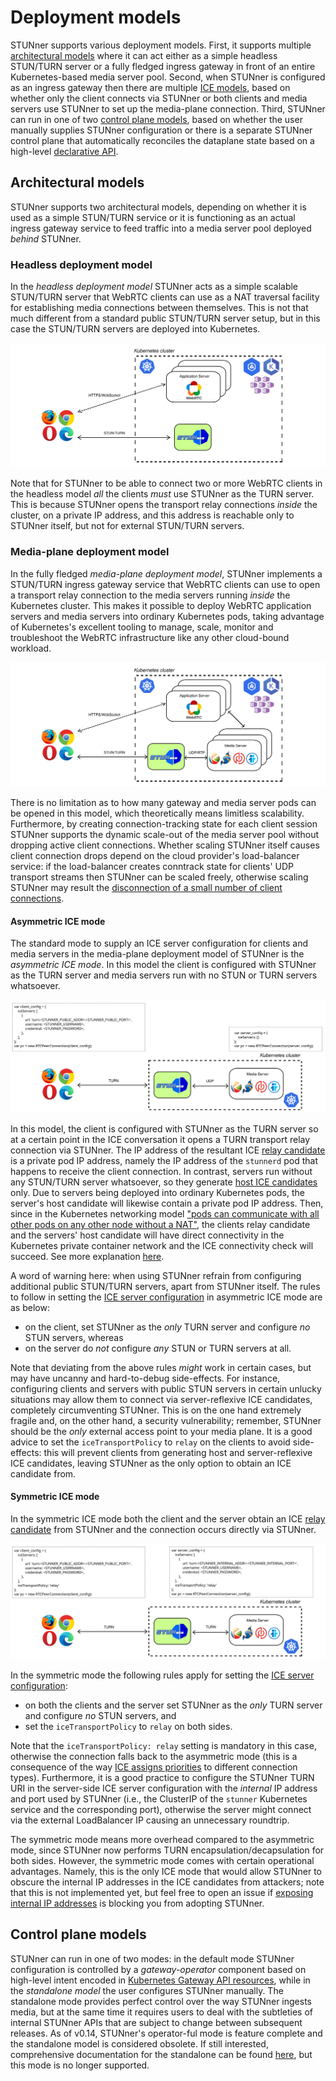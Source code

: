 # Deployment models

STUNner supports various deployment models. First, it supports multiple [architectural
models](#architectural-models) where it can act either as a simple headless STUN/TURN server or a
fully fledged ingress gateway in front of an entire Kubernetes-based media server pool. Second,
when STUNner is configured as an ingress gateway then there are multiple [ICE models](#ice-models),
based on whether only the client connects via STUNner or both clients and media servers use STUNner
to set up the media-plane connection. Third, STUNner can run in one of two [control plane
models](#control-plane-models), based on whether the user manually supplies STUNner configuration or
there is a separate STUNner control plane that automatically reconciles the dataplane state based
on a high-level [declarative API](https://gateway-api.sigs.k8s.io).

## Architectural models

STUNner supports two architectural models, depending on whether it is used as a simple STUN/TURN
service or it is functioning as an actual ingress gateway service to feed traffic into a media
server pool deployed *behind* STUNner.

### Headless deployment model

In the *headless deployment model* STUNner acts as a simple scalable STUN/TURN server that WebRTC
clients can use as a NAT traversal facility for establishing media connections between
themselves. This is not that much different from a standard public STUN/TURN server setup, but in
this case the STUN/TURN servers are deployed into Kubernetes.

![STUNner headless deployment architecture](images/stunner_standalone_arch.svg)

Note that for STUNner to be able to connect two or more WebRTC clients in the headless model *all*
the clients *must* use STUNner as the TURN server. This is because STUNner opens the transport
relay connections *inside* the cluster, on a private IP address, and this address is reachable only
to STUNner itself, but not for external STUN/TURN servers.

### Media-plane deployment model

In the fully fledged *media-plane deployment model*, STUNner implements a STUN/TURN ingress gateway
service that WebRTC clients can use to open a transport relay connection to the media servers
running *inside* the Kubernetes cluster. This makes it possible to deploy WebRTC application
servers and media servers into ordinary Kubernetes pods, taking advantage of Kubernetes's excellent
tooling to manage, scale, monitor and troubleshoot the WebRTC infrastructure like any other
cloud-bound workload.

![STUNner media-plane deployment architecture](images/stunner_arch.svg)

There is no limitation as to how many gateway and media server pods can be opened in this model,
which theoretically means limitless scalability. Furthermore, by creating connection-tracking state
for each client session STUNner supports the dynamic scale-out of the media server pool without
dropping active client connections. Whether scaling STUNner itself causes client connection drops
depend on the cloud provider's load-balancer service: if the load-balancer creates conntrack state
for clients' UDP transport streams then STUNner can be scaled freely, otherwise scaling STUNner may
result the [disconnection of a small number of client
connections](https://cilium.io/blog/2020/11/10/cilium-19/#maglev).

#### Asymmetric ICE mode

The standard mode to supply an ICE server configuration for clients and media servers in the
media-plane deployment model of STUNner is the *asymmetric ICE mode*. In this model the client is
configured with STUNner as the TURN server and media servers run with no STUN or TURN servers
whatsoever.

![STUNner asymmetric ICE mode](images/stunner_asymmetric_ice.svg)

In this model, the client is configured with STUNner as the TURN server so at a certain point in
the ICE conversation it opens a TURN transport relay connection via STUNner. The IP address of the
resultant ICE [relay
candidate](https://developer.mozilla.org/en-US/docs/Web/API/RTCIceCandidate/type) is a private pod
IP address, namely the IP address of the `stunnerd` pod that happens to receive the client
connection. In contrast, servers run without any STUN/TURN server whatsoever, so they generate
[host ICE candidates](https://developer.mozilla.org/en-US/docs/Web/API/RTCIceCandidate/type)
only. Due to servers being deployed into ordinary Kubernetes pods, the server's host candidate will
likewise contain a private pod IP address. Then, since in the Kubernetes networking model ["pods
can communicate with all other pods on any other node without a
NAT"](https://kubernetes.io/docs/concepts/services-networking), the clients relay candidate and the
servers' host candidate will have direct connectivity in the Kubernetes private container network
and the ICE connectivity check will succeed. See more explanation
[here](examples/kurento-one2one-call/README.md#what-is-going-on-here).

A word of warning here: when using STUNner refrain from configuring additional public STUN/TURN
servers, apart from STUNner itself. The rules to follow in setting the [ICE server
configuration](https://github.com/l7mp/stunner#configuring-webrtc-clients) in asymmetric ICE mode are as below:

- on the client, set STUNner as the *only* TURN server and configure *no* STUN servers, whereas
- on the server do *not* configure *any* STUN or TURN servers at all.

Note that deviating from the above rules *might* work in certain cases, but may have uncanny and
hard-to-debug side-effects. For instance, configuring clients and servers with public STUN servers
in certain unlucky situations may allow them to connect via server-reflexive ICE candidates,
completely circumventing STUNner. This is on the one hand extremely fragile and, on the other hand,
a security vulnerability; remember, STUNner should be the *only* external access point to your
media plane. It is a good advice to set the `iceTransportPolicy` to `relay` on the clients to avoid
side-effects: this will prevent clients from generating host and server-reflexive ICE candidates,
leaving STUNner as the only option to obtain an ICE candidate from.

#### Symmetric ICE mode

In the symmetric ICE mode both the client and the server obtain an ICE [relay
candidate](https://developer.mozilla.org/en-US/docs/Web/API/RTCIceCandidate/type) from STUNner and
the connection occurs directly via STUNner.

![STUNner symmetric ICE mode](images/stunner_symmetric_ice.svg)

In the symmetric mode the following rules apply for setting the [ICE server
configuration](https://github.com/l7mp/stunner#configuring-webrtc-clients):

- on both the clients and the server set STUNner as the *only* TURN server and configure *no* STUN
  servers, and
- set the `iceTransportPolicy` to `relay` on both sides.

Note that the `iceTransportPolicy: relay` setting is mandatory in this case, otherwise the
connection falls back to the asymmetric mode (this is a consequence of the way [ICE assigns
priorities](https://www.ietf.org/rfc/rfc5245.txt) to different connection types).  Furthermore, it
is a good practice to configure the STUNner TURN URI in the server-side ICE server configuration
with the *internal* IP address and port used by STUNner (i.e., the ClusterIP of the `stunner`
Kubernetes service and the corresponding port), otherwise the server might connect via the external
LoadBalancer IP causing an unnecessary roundtrip.

The symmetric mode means more overhead compared to the asymmetric mode, since STUNner now performs
TURN encapsulation/decapsulation for both sides. However, the symmetric mode comes with certain
operational advantages. Namely, this is the only ICE mode that would allow STUNner to obscure the
internal IP addresses in the ICE candidates from attackers; note that this is not implemented yet,
but feel free to open an issue if [exposing internal IP addresses](SECURITY.md) is blocking
you from adopting STUNner.

## Control plane models

STUNner can run in one of two modes: in the default mode STUNner configuration is controlled by a
*gateway-operator* component based on high-level intent encoded in [Kubernetes Gateway API
resources](https://gateway-api.sigs.k8s.io), while in the *standalone model* the user configures
STUNner manually. The standalone mode provides perfect control over the way STUNner ingests media,
but at the same time it requires users to deal with the subtleties of internal STUNner APIs that
are subject to change between subsequent releases. As of v0.14, STUNner's operator-ful mode is
feature complete and the standalone model is considered obsolete. If still interested,
comprehensive documentation for the standalone can be found [here](OBSOLETE.md), but this mode
is no longer supported.

